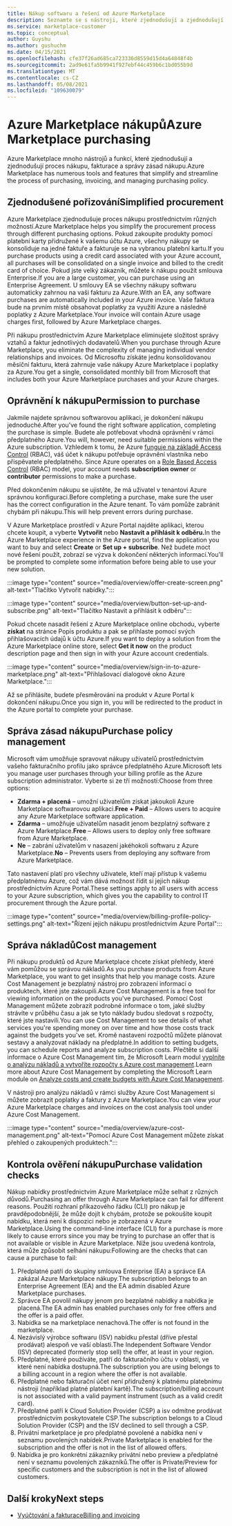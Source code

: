 ```yaml
---
title: Nákup softwaru a řešení od Azure Marketplace
description: Seznamte se s nástroji, které zjednodušují a zjednodušují nákupy a správu softwaru v Azure Marketplace.
ms.service: marketplace-customer
ms.topic: conceptual
author: Guyshu
ms.author: gushuchm
ms.date: 04/15/2021
ms.openlocfilehash: cfe37f26ad685ca723336d8559d15d4a64048f4b
ms.sourcegitcommit: 2ad9e61fa5b9941f927ebf44c459b6c1bd055b9d
ms.translationtype: MT
ms.contentlocale: cs-CZ
ms.lasthandoff: 05/08/2021
ms.locfileid: "109630079"
---
```

# <a name="azure-marketplace-purchasing"></a><span data-ttu-id="8506e-103">Azure Marketplace nákupů</span><span class="sxs-lookup"><span data-stu-id="8506e-103">Azure Marketplace purchasing</span></span>

<span data-ttu-id="8506e-104">Azure Marketplace mnoho nástrojů a funkcí, které zjednodušují a zjednodušují proces nákupu, fakturace a správy zásad nákupu.</span><span class="sxs-lookup"><span data-stu-id="8506e-104">Azure Marketplace has numerous tools and features that simplify and streamline the process of purchasing, invoicing, and managing purchasing policy.</span></span>

## <a name="simplified-procurement"></a><span data-ttu-id="8506e-105">Zjednodušené pořizování</span><span class="sxs-lookup"><span data-stu-id="8506e-105">Simplified procurement</span></span>

<span data-ttu-id="8506e-106">Azure Marketplace zjednodušuje proces nákupu prostřednictvím různých možností.</span><span class="sxs-lookup"><span data-stu-id="8506e-106">Azure Marketplace helps you simplify the procurement process through different purchasing options.</span></span> <span data-ttu-id="8506e-107">Pokud zakoupíte produkty pomocí platební karty přidružené k vašemu účtu Azure, všechny nákupy se konsoliduje na jedné faktuře a fakturuje se na vybranou platební kartu.</span><span class="sxs-lookup"><span data-stu-id="8506e-107">If you purchase products using a credit card associated with your Azure account, all purchases will be consolidated on a single invoice and billed to the credit card of choice.</span></span> <span data-ttu-id="8506e-108">Pokud jste velký zákazník, můžete k nákupu použít smlouva Enterprise.</span><span class="sxs-lookup"><span data-stu-id="8506e-108">If you are a large customer, you can purchase using an Enterprise Agreement.</span></span> <span data-ttu-id="8506e-109">U smlouvy EA se všechny nákupy softwaru automaticky zahrnou na vaši fakturu za Azure.</span><span class="sxs-lookup"><span data-stu-id="8506e-109">With an EA, any software purchases are automatically included in your Azure invoice.</span></span> <span data-ttu-id="8506e-110">Vaše faktura bude na prvním místě obsahovat poplatky za využití Azure a následně poplatky z Azure Marketplace.</span><span class="sxs-lookup"><span data-stu-id="8506e-110">Your invoice will contain Azure usage charges first, followed by Azure Marketplace charges.</span></span>

<span data-ttu-id="8506e-111">Při nákupu prostřednictvím Azure Marketplace eliminujete složitost správy vztahů a faktur jednotlivých dodavatelů.</span><span class="sxs-lookup"><span data-stu-id="8506e-111">When you purchase through Azure Marketplace, you eliminate the complexity of managing individual vendor relationships and invoices.</span></span> <span data-ttu-id="8506e-112">Od Microsoftu získáte jednu konsolidovanou měsíční fakturu, která zahrnuje vaše nákupy Azure Marketplace i poplatky za Azure.</span><span class="sxs-lookup"><span data-stu-id="8506e-112">You get a single, consolidated monthly bill from Microsoft that includes both your Azure Marketplace purchases and your Azure charges.</span></span>

## <a name="permission-to-purchase"></a><span data-ttu-id="8506e-113">Oprávnění k nákupu</span><span class="sxs-lookup"><span data-stu-id="8506e-113">Permission to purchase</span></span>

<span data-ttu-id="8506e-114">Jakmile najdete správnou softwarovou aplikaci, je dokončení nákupu jednoduché.</span><span class="sxs-lookup"><span data-stu-id="8506e-114">After you've found the right software application, completing the purchase is simple.</span></span> <span data-ttu-id="8506e-115">Budete ale potřebovat vhodná oprávnění v rámci předplatného Azure.</span><span class="sxs-lookup"><span data-stu-id="8506e-115">You will, however, need suitable permissions within the Azure subscription.</span></span> <span data-ttu-id="8506e-116">Vzhledem k tomu, že Azure [funguje na základě Access Control](/azure/role-based-access-control/overview) (RBAC),  váš účet k nákupu potřebuje oprávnění vlastníka nebo přispěvatele předplatného. </span><span class="sxs-lookup"><span data-stu-id="8506e-116">Since Azure operates on a [Role Based Access Control](/azure/role-based-access-control/overview) (RBAC) model, your account needs **subscription owner** or **contributor** permissions to make a purchase.</span></span>

<span data-ttu-id="8506e-117">Před dokončením nákupu se ujistěte, že má uživatel v tenantovi Azure správnou konfiguraci.</span><span class="sxs-lookup"><span data-stu-id="8506e-117">Before completing a purchase, make sure the user has the correct configuration in the Azure tenant.</span></span> <span data-ttu-id="8506e-118">To vám pomůže zabránit chybám při nákupu.</span><span class="sxs-lookup"><span data-stu-id="8506e-118">This will help prevent errors during purchase.</span></span>

<span data-ttu-id="8506e-119">V Azure Marketplace prostředí v Azure Portal najděte aplikaci, kterou chcete koupit, a vyberte **Vytvořit** nebo **Nastavit a přihlásit k odběru.**</span><span class="sxs-lookup"><span data-stu-id="8506e-119">In the Azure Marketplace experience in the Azure portal, find the application you want to buy and select **Create** or **Set up + subscribe**.</span></span> <span data-ttu-id="8506e-120">Než budete moct nové řešení použít, zobrazí se výzva k dokončení některých informací.</span><span class="sxs-lookup"><span data-stu-id="8506e-120">You'll be prompted to complete some information before being able to use your new solution.</span></span>

:::image type="content" source="media/overview/offer-create-screen.png" alt-text="Tlačítko Vytvořit nabídky.":::

:::image type="content" source="media/overview/button-set-up-and-subscribe.png" alt-text="Tlačítko Nastavit a přihlásit k odběru":::

<span data-ttu-id="8506e-123">Pokud chcete nasadit řešení z Azure Marketplace online obchodu, vyberte **získat** na stránce Popis produktu a pak se přihlaste pomocí svých přihlašovacích údajů k účtu Azure.</span><span class="sxs-lookup"><span data-stu-id="8506e-123">If you want to deploy a solution from the Azure Marketplace online store, select **Get it now** on the product description page and then sign in with your Azure account credentials.</span></span>

:::image type="content" source="media/overview/sign-in-to-azure-marketplace.png" alt-text="Přihlašovací dialogové okno Azure Marketplace.":::

<span data-ttu-id="8506e-125">Až se přihlásíte, budete přesměrováni na produkt v Azure Portal k dokončení nákupu.</span><span class="sxs-lookup"><span data-stu-id="8506e-125">Once you sign in, you will be redirected to the product in the Azure portal to complete your purchase.</span></span>

## <a name="purchase-policy-management"></a><span data-ttu-id="8506e-126">Správa zásad nákupu</span><span class="sxs-lookup"><span data-stu-id="8506e-126">Purchase policy management</span></span>

<span data-ttu-id="8506e-127">Microsoft vám umožňuje spravovat nákupy uživatelů prostřednictvím vašeho fakturačního profilu jako správce předplatného Azure.</span><span class="sxs-lookup"><span data-stu-id="8506e-127">Microsoft lets you manage user purchases through your billing profile as the Azure subscription administrator.</span></span> <span data-ttu-id="8506e-128">Vyberte si ze tří možností:</span><span class="sxs-lookup"><span data-stu-id="8506e-128">Choose from three options:</span></span>

- <span data-ttu-id="8506e-129">**Zdarma + placená** – umožní uživatelům získat jakoukoli Azure Marketplace softwarovou aplikaci.</span><span class="sxs-lookup"><span data-stu-id="8506e-129">**Free + Paid** – Allows users to acquire any Azure Marketplace software application.</span></span>
- <span data-ttu-id="8506e-130">**Zdarma** – umožňuje uživatelům nasadit jenom bezplatný software z Azure Marketplace.</span><span class="sxs-lookup"><span data-stu-id="8506e-130">**Free** – Allows users to deploy only free software from Azure Marketplace.</span></span>
- <span data-ttu-id="8506e-131">**Ne** – zabrání uživatelům v nasazení jakéhokoli softwaru z Azure Marketplace.</span><span class="sxs-lookup"><span data-stu-id="8506e-131">**No** – Prevents users from deploying any software from Azure Marketplace.</span></span>

<span data-ttu-id="8506e-132">Tato nastavení platí pro všechny uživatele, kteří mají přístup k vašemu předplatnému Azure, což vám dává možnost řídit si jejich nákup prostřednictvím Azure Portal.</span><span class="sxs-lookup"><span data-stu-id="8506e-132">These settings apply to all users with access to your Azure subscription, which gives you the capability to control IT procurement through the Azure portal.</span></span>

:::image type="content" source="media/overview/billing-profile-policy-settings.png" alt-text="Řízení jejich nákupu prostřednictvím Azure Portal":::

## <a name="cost-management"></a><span data-ttu-id="8506e-134">Správa nákladů</span><span class="sxs-lookup"><span data-stu-id="8506e-134">Cost management</span></span>

<span data-ttu-id="8506e-135">Při nákupu produktů od Azure Marketplace chcete získat přehledy, které vám pomůžou se správou nákladů.</span><span class="sxs-lookup"><span data-stu-id="8506e-135">As you purchase products from Azure Marketplace, you want to get insights that help you manage costs.</span></span> <span data-ttu-id="8506e-136">Azure Cost Management je bezplatný nástroj pro zobrazení informací o produktech, které jste zakoupili.</span><span class="sxs-lookup"><span data-stu-id="8506e-136">Azure Cost Management is a free tool for viewing information on the products you've purchased.</span></span> <span data-ttu-id="8506e-137">Pomocí Cost Management můžete zobrazit podrobné informace o tom, jaké služby strávíte v průběhu času a jak se tyto náklady budou sledovat s rozpočty, které jste nastavili.</span><span class="sxs-lookup"><span data-stu-id="8506e-137">You can use Cost Management to see details of what services you're spending money on over time and how those costs track against the budgets you've set.</span></span> <span data-ttu-id="8506e-138">Kromě nastavení rozpočtů můžete plánovat sestavy a analyzovat náklady na předplatné.</span><span class="sxs-lookup"><span data-stu-id="8506e-138">In addition to setting budgets, you can schedule reports and analyze subscription costs.</span></span> <span data-ttu-id="8506e-139">Přečtěte si další informace o Azure Cost Management tím, že Microsoft Learn modul [vyplníte o analýzu nákladů a vytvoříte rozpočty s Azure cost management](/learn/modules/analyze-costs-create-budgets-azure-cost-management/).</span><span class="sxs-lookup"><span data-stu-id="8506e-139">Learn more about Azure Cost Management by completing the Microsoft Learn module on [Analyze costs and create budgets with Azure Cost Management](/learn/modules/analyze-costs-create-budgets-azure-cost-management/).</span></span>

<span data-ttu-id="8506e-140">V nástroji pro analýzu nákladů v rámci služby Azure Cost Management si můžete zobrazit poplatky a faktury z Azure Marketplace.</span><span class="sxs-lookup"><span data-stu-id="8506e-140">You can view your Azure Marketplace charges and invoices on the cost analysis tool under Azure Cost Management.</span></span>

:::image type="content" source="media/overview/azure-cost-management.png" alt-text="Pomocí Azure Cost Management můžete získat přehled o zakoupených produktech.":::

## <a name="purchase-validation-checks"></a><span data-ttu-id="8506e-142">Kontrola ověření nákupu</span><span class="sxs-lookup"><span data-stu-id="8506e-142">Purchase validation checks</span></span>

<span data-ttu-id="8506e-143">Nákup nabídky prostřednictvím Azure Marketplace může selhat z různých důvodů.</span><span class="sxs-lookup"><span data-stu-id="8506e-143">Purchasing an offer through Azure Marketplace can fail for different reasons.</span></span> <span data-ttu-id="8506e-144">Použití rozhraní příkazového řádku (CLI) pro nákup je pravděpodobnější, že může dojít k chybám, protože se pokoušíte koupit nabídku, která není k dispozici nebo je zobrazená v Azure Marketplace.</span><span class="sxs-lookup"><span data-stu-id="8506e-144">Using the command-line interface (CLI) for a purchase is more likely to cause errors since you may be trying to purchase an offer that is not available or visible in Azure Marketplace.</span></span> <span data-ttu-id="8506e-145">Níže jsou uvedená kontrola, která může způsobit selhání nákupu:</span><span class="sxs-lookup"><span data-stu-id="8506e-145">Following are the checks that can cause a purchase to fail:</span></span>

1. <span data-ttu-id="8506e-146">Předplatné patří do skupiny smlouva Enterprise (EA) a správce EA zakázal Azure Marketplace nákupy.</span><span class="sxs-lookup"><span data-stu-id="8506e-146">The subscription belongs to an Enterprise Agreement (EA) and the EA admin disabled Azure Marketplace purchases.</span></span>
1. <span data-ttu-id="8506e-147">Správce EA povolil nákupy jenom pro bezplatné nabídky a nabídka je placená.</span><span class="sxs-lookup"><span data-stu-id="8506e-147">The EA admin has enabled purchases only for free offers and the offer is a paid offer.</span></span>
1. <span data-ttu-id="8506e-148">Nabídka se na marketplace nenachová.</span><span class="sxs-lookup"><span data-stu-id="8506e-148">The offer is not found in the marketplace.</span></span>
1. <span data-ttu-id="8506e-149">Nezávislý výrobce softwaru (ISV) nabídku přestal (dříve přestal prodávat) alespoň ve vaší oblasti.</span><span class="sxs-lookup"><span data-stu-id="8506e-149">The Independent Software Vendor (ISV) deprecated (formerly stop sell) the offer, at least in your region.</span></span>
1. <span data-ttu-id="8506e-150">Předplatné, které používáte, patří do fakturačního účtu v oblasti, ve které není nabídka dostupná.</span><span class="sxs-lookup"><span data-stu-id="8506e-150">The subscription you are using belongs to a billing account in a region where the offer is not available.</span></span>
1. <span data-ttu-id="8506e-151">Předplatné nebo fakturační účet není přidružený k platnému platebnímu nástroji (například platné platební kartě).</span><span class="sxs-lookup"><span data-stu-id="8506e-151">The subscription/billing account is not associated with a valid payment instrument (such as a valid credit card).</span></span>
1. <span data-ttu-id="8506e-152">Předplatné patří k Cloud Solution Provider (CSP) a isv odmítne prodávat prostřednictvím poskytovatele CSP.</span><span class="sxs-lookup"><span data-stu-id="8506e-152">The subscription belongs to a Cloud Solution Provider (CSP) and the ISV declined to sell through a CSP.</span></span>
1. <span data-ttu-id="8506e-153">Privátní marketplace je pro předplatné povolené a nabídka není v seznamu povolených nabídek.</span><span class="sxs-lookup"><span data-stu-id="8506e-153">Private Marketplace is enabled for the subscription and the offer is not in the list of allowed offers.</span></span>
1. <span data-ttu-id="8506e-154">Nabídka je pro konkrétní zákazníky privátní nebo preview a předplatné není v seznamu povolených zákazníků.</span><span class="sxs-lookup"><span data-stu-id="8506e-154">The offer is Private/Preview for specific customers and the subscription is not in the list of allowed customers.</span></span>

## <a name="next-steps"></a><span data-ttu-id="8506e-155">Další kroky</span><span class="sxs-lookup"><span data-stu-id="8506e-155">Next steps</span></span>

- [<span data-ttu-id="8506e-156">Vyúčtování a fakturace</span><span class="sxs-lookup"><span data-stu-id="8506e-156">Billing and invoicing</span></span>](billing-invoicing.md)